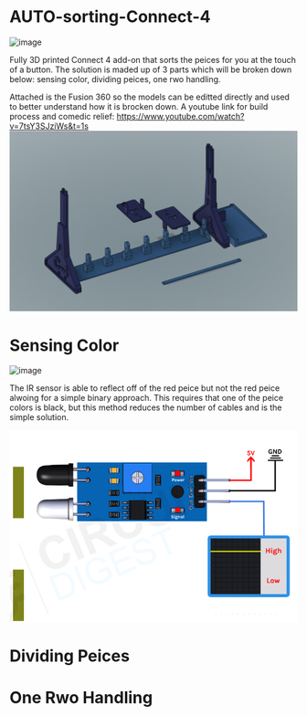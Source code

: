 # AUTO-sorting-Connect-4
![image](https://github.com/jareddilley/AUTO-sorting-Connect-4/blob/main/Connect4-sorting-gif-demo.gif)

Fully 3D printed Connect 4 add-on that sorts the peices for you at the touch of a button.
The solution is maded up of 3 parts which will be broken down below: sensing color, dividing peices, one rwo handling.

Attached is the Fusion 360 so the models can be editted directly and used to better understand how it is brocken down. A youtube link for build process and comedic relief: https://www.youtube.com/watch?v=7tsY3SJziWs&t=1s
![image](https://github.com/jareddilley/AUTO-sorting-Connect-4/blob/main/3d-Connect-4-model.PNG)

# Sensing Color
![image](https://github.com/jareddilley/AUTO-sorting-Connect-4/blob/main/Color-sensing-gif-demo.gif)

The IR sensor is able to reflect off of the red peice but not the red peice alwoing for a simple binary approach. This requires that one of the peice colors is black, but this method reduces the number of cables and is the simple solution. 

![image](https://github.com/jareddilley/AUTO-sorting-Connect-4/blob/main/IR-Sensor-Working.gif)
# Dividing Peices

# One Rwo Handling
